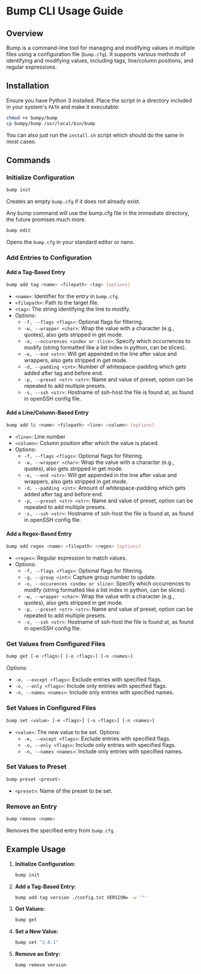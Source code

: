 # Bump CLI Usage Guide

## Overview

Bump is a command-line tool for managing and modifying values in multiple files using a configuration file (`bump.cfg`). It supports various methods of identifying and modifying values, including tags, line/column positions, and regular expressions.

## Installation

Ensure you have Python 3 installed. Place the script in a directory included in your system's `PATH` and make it executable:

```sh
chmod +x bumpy/bump 
cp bumpy/bump /usr/local/bin/bump
```
You can also just run the ```install.sh``` script which should do the same in most cases.


## Commands

### Initialize Configuration

```sh
bump init
```

Creates an empty `bump.cfg` if it does not already exist.

Any bump command will use the bump.cfg file in the immediate directory, the future promises much more.

```sh
bump edit
```

Opens the `bump.cfg` in your standard editor or nano.


### Add Entries to Configuration

#### Add a Tag-Based Entry

```sh
bump add tag <name> <filepath> <tag> [options]
```

- `<name>`: Identifier for the entry in `bump.cfg`.
- `<filepath>`: Path to the target file.
- `<tag>`: The string identifying the line to modify.
- Options:
   - `-f, --flags <flags>`: Optional flags for filtering.
   - `-w, --wrapper <char>`: Wrap the value with a character (e.g., quotes), also gets stripped in get mode.
   - `-o, --occurences <index or slice>`: Specify which occurrences to modify (string formatted like a list index in python, can be slices).
   - `-e, --end <str>`: Will get appended in the line after value and wrappers, also gets stripped in get mode.
   - `-d, --padding <int>`: Number of whitespace-padding which gets added after tag and before end. 
   - `-p, --preset <str> <str>`: Name and value of preset, option can be repeated to add multiple presets. 
   - `-s, --ssh <str>`: Hostname of ssh-host the file is found at, as found in openSSH config file. 


#### Add a Line/Column-Based Entry

```sh
bump add lc <name> <filepath> <line> <column> [options]
```
- `<line>`: Line number
- `<column>`: Column position after which the value is placed.
- Options:
   - `-f, --flags <flags>`: Optional flags for filtering.
   - `-w, --wrapper <char>`: Wrap the value with a character (e.g., quotes), also gets stripped in get mode.
   - `-e, --end <str>`: Will get appended in the line after value and wrappers, also gets stripped in get mode.
   - `-d, --padding <int>`: Amount of whitespace-padding which gets added after tag and before end.
   - `-p, --preset <str> <str>`: Name and value of preset, option can be repeated to add multiple presets.
   - `-s, --ssh <str>`: Hostname of ssh-host the file is found at, as found in openSSH config file. 

#### Add a Regex-Based Entry

```sh
bump add regex <name> <filepath> <regex> [options]
```

- `<regex>`: Regular expression to match values.
- Options:
   - `-f, --flags <flags>`: Optional flags for filtering.
   - `-g, --group <int>`: Capture group number to update.
   - `-o, --occurences <index or slice>`: Specify which occurrences to modify (string formatted like a list index in python, can be slices).
   - `-w, --wrapper <char>`: Wrap the value with a character (e.g., quotes), also gets stripped in get mode.
   - `-p, --preset <str> <str>`: Name and value of preset, option can be repeated to add multiple presets.
   - `-s, --ssh <str>`: Hostname of ssh-host the file is found at, as found in openSSH config file. 

### Get Values from Configured Files

```sh
bump get [-e <flags>] [-o <flags>] [-n <names>]
```

Options:
   - `-e, --except <flags>`: Exclude entries with specified flags.
   - `-o, --only <flags>`: Include only entries with specified flags.
   - `-n, --names <names>`: Include only entries with specified names. 

### Set Values in Configured Files

```sh
bump set <value> [-e <flags>] [-o <flags>] [-n <names>]
```

- `<value>`: The new value to be set.
Options:
   - `-e, --except <flags>`: Exclude entries with specified flags.
   - `-o, --only <flags>`: Include only entries with specified flags.
   - `-n, --names <names>`: Include only entries with specified names. 

### Set Values to Preset

```sh
bump preset <preset>
```

- `<preset>`: Name of the preset to be set.

### Remove an Entry

```sh
bump remove <name>
```

Removes the specified entry from `bump.cfg`.

## Example Usage

1. **Initialize Configuration:**

   ```sh
   bump init
   ```

2. **Add a Tag-Based Entry:**

   ```sh
   bump add tag version ./config.txt VERSION= -w '"'
   ```

3. **Get Values:**

   ```sh
   bump get
   ```

4. **Set a New Value:**

   ```sh
   bump set "2.0.1"
   ```

5. **Remove an Entry:**

   ```sh
   bump remove version
   ```

